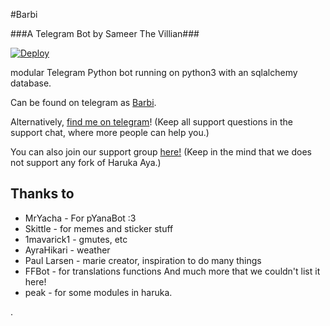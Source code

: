 #Barbi

###A Telegram Bot by Sameer The Villian###

[![Deploy](https://www.herokucdn.com/deploy/button.svg)](https://heroku.com/deploy?template=https://github.com/sahranali/-Barbi)


 modular Telegram Python bot running on python3 with an sqlalchemy database.

Can be found on telegram as [Barbi](https://t.me/MissBarbibot).

Alternatively, [find me on telegram](https://t.me/AmTheHero)! (Keep all support questions in the support chat, where more people can help you.)

You can also join our support group [here!](https://t.me/HarukaAyaBot)
(Keep in the mind that we does not support any fork of Haruka Aya.)
## Thanks to

* MrYacha - For pYanaBot :3
* Skittle - for memes and sticker stuff
* 1mavarick1 - gmutes, etc 
* AyraHikari - weather
* Paul Larsen - marie creator, inspiration to do many things
* FFBot - for translations functions
And much more that we couldn't list it here!
* peak - for some modules in haruka.





.














